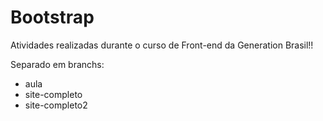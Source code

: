 # Bootstrap

Atividades realizadas durante o curso de Front-end da Generation Brasil!!

Separado em branchs: 
- aula
- site-completo
- site-completo2
